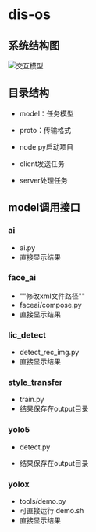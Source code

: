 # dis-os

## 系统结构图

![交互模型](https://user-images.githubusercontent.com/56027589/155711621-9426b534-ae68-4fb4-b740-144cdedc914a.png)

## 目录结构

- model：任务模型

- proto：传输格式

- node.py启动项目

- client发送任务
- server处理任务

## model调用接口

### ai

- ai.py
- 直接显示结果

### face_ai

- ""修改xml文件路径""
- faceai/compose.py
- 直接显示结果


### lic_detect

- detect_rec_img.py
- 直接显示结果


### style_transfer

- train.py
- 结果保存在output目录


### yolo5

- detect.py

- 结果保存在output目录


### yolox

- tools/demo.py
- 可直接运行 demo.sh
- 直接显示结果



